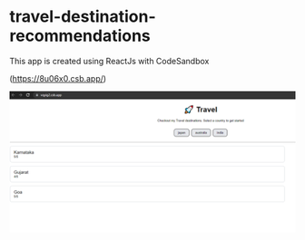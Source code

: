 # travel-destination-recommendations

This app is created using ReactJs with CodeSandbox 

(https://8u06x0.csb.app/)

![Emoji](/travel_dest.png)

